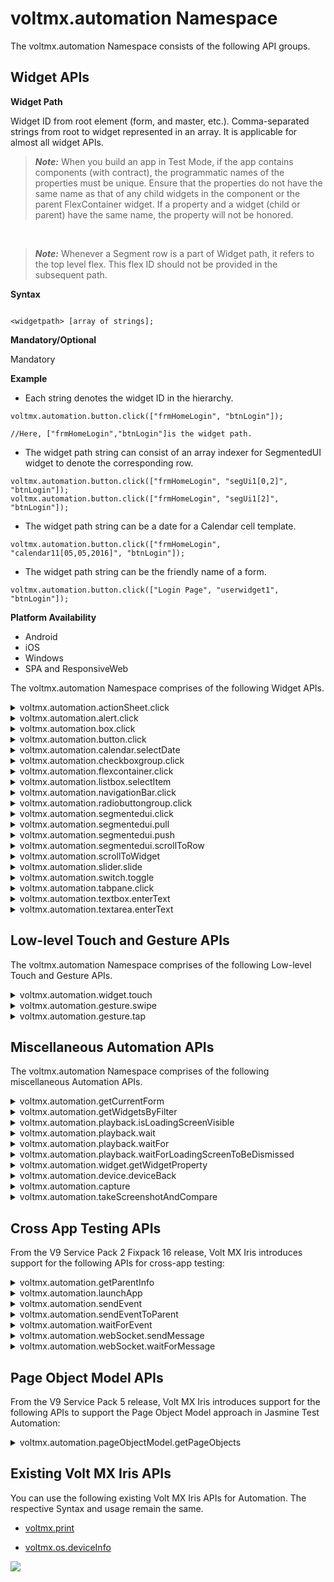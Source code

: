                              


voltmx.automation Namespace
=========================

The voltmx.automation Namespace consists of the following API groups.

Widget APIs
-----------

**Widget Path**

Widget ID from root element (form, and master, etc.). Comma-separated strings from root to widget represented in an array. It is applicable for almost all widget APIs.

> **_Note:_** When you build an app in Test Mode, if the app contains components (with contract), the programmatic names of the properties must be unique. Ensure that the properties do not have the same name as that of any child widgets in the component or the parent FlexContainer widget. If a property and a widget (child or parent) have the same name, the property will not be honored. 

<br>

> **_Note:_** Whenever a Segment row is a part of Widget path, it refers to the top level flex. This flex ID should not be provided in the subsequent path.

<b>Syntax</b>

```

<widgetpath> [array of strings];
```

<b>Mandatory/Optional</b>

Mandatory

<b>Example</b>

*   Each string denotes the widget ID in the hierarchy.
    

```
voltmx.automation.button.click(["frmHomeLogin", "btnLogin"]);

//Here, ["frmHomeLogin","btnLogin"]is the widget path.

```

*   The widget path string can consist of an array indexer for SegmentedUI widget to denote the corresponding row.
    

```
voltmx.automation.button.click(["frmHomeLogin", "segUi1[0,2]", "btnLogin"]);
voltmx.automation.button.click(["frmHomeLogin", "segUi1[2]", "btnLogin"]);
```

*   The widget path string can be a date for a Calendar cell template.

```
voltmx.automation.button.click(["frmHomeLogin", "calendar11[05,05,2016]", "btnLogin"]);
```

*   The widget path string can be the friendly name of a form.

```
voltmx.automation.button.click(["Login Page", "userwidget1", "btnLogin"]);
```

<b>Platform Availability</b>

*   Android
*   iOS
*   Windows
*   SPA and ResponsiveWeb

The voltmx.automation Namespace comprises of the following Widget APIs.

<details close markdown="block"><summary>voltmx.automation.actionSheet.click</summary> 

* * *

Triggers the click event on the provided action item, if it is visible. If the action item is not available, this API returns the No matching actionItem found message.

<b>Syntax</b>

```

voltmx.automation.actionSheet.click("actionItemTitle");
```

<b>Input Parameters</b>

  
| Parameters | Description |
| --- | --- |
| actionItemTitle [string] [Mandatory] | The name of the actionSheet item.|

 

<b>Example</b>

```
voltmx.automation.actionSheet.click("actionItemTitle");
```

<b>Return Values</b>

None

<b>Remarks</b>

Support for the record and playback features for this API is available from the V9 Service Pack 2 Fixpack 16 version of Volt MX Iris.

<b>Platform Availability</b>

*   iOS


* * *
</details>
<details close markdown="block"><summary>voltmx.automation.alert.click</summary> 

* * *

Clicks the provided button, if visible, for the Alert. If multiple alerts are simultaneously shown, this API clicks the most recent alert displayed on the screen.

<b>Syntax</b>

```

voltmx.automation.alert.click(<buttonIndex>);
```

<b>Input Parameters</b>

  
| Parameters | Description |
| --- | --- |
| buttonIndex \[0 or 1\] \[Optional\] | Alert widget supports two buttons. This APIs triggers the click on the YES label if the index is 0, and it triggers the click on the NO label if the index is 1. If the [alert type](voltmx.ui_functions_alert.md#alertType) is **information**, this API triggers the click on the OK label if the index is 0. If you do not pass any buttonIndex, the API triggers the click on the NO label for confirmation alerts and the OK label for information alerts. |

 

<b>Example</b>

```
voltmx.automation.alert.click(0);
```

<b>Return Values</b>

None

<b>Platform Availability</b>

*   Android
*   iOS
*   Windows

<b>Remarks</b>

While using Jasmine Test Automation on the Adaptive Web or Responsive Web platforms, you can use the [spyon](https://jasmine.github.io/api/3.1/global.md#spyOn) API that is provided by Jasmine to gain more control over the alerts.

For Example, you can use the `var spy = spyOn(window, '<method>').and.returnValue(<value>);` code snippet to always return the value that you specify.

The value of <method> and <value >depend on the [type of alert](voltmx.ui_functions_alert.md#alertType).  

*   For **information** and **error** alerts, replace `<method>` with `alert`, and replace the `<value>` parameter with `true`.  
    
*   For **confirmation** alerts, replace `<method>` with `confirm`, and replace the `<value>` parameter with either `true` or `false`.

<b>Example</b>

> ```
if("testcase", async
>     function() {
>         var spy = spyOn(window, 'confirm').and.returnValue(true);
>         voltmx.automation.button.click(["Form", "btn"]);
>         expect(spy).toBe(true);
>     });
> ```

* * *

</details>
<details close markdown="block"><summary>voltmx.automation.box.click</summary>

* * *

Triggers the Box click event on the specified widget, if it is visible and enabled.

<b>Syntax</b>

```

voltmx.automation.box.click (<widgetpath>);
```

<b>Input Parameters</b>

  
| Parameters | Description |
| --- | --- |
| widgetpath \[array of strings\] \[Mandatory\] | Widget ID from root element (form, and master, etc.). Comma-separated strings from root to widget represented in an array. |

 

<b>Example</b>

```
voltmx.automation.box.click(["frmHomeLogin","boxId"]);
```

<b>Return Values</b>

None

<b>Platform Availability</b>

*   Android
*   iOS
*   Windows
*   SPA and Responsive Web

* * *

</details>
<details close markdown="block"><summary>voltmx.automation.button.click</summary>

* * *

Triggers the Button click event on the specified widget, if it is visible and enabled.

<b>Syntax</b>

```

voltmx.automation.button.click (<widgetpath>);
```

<b>Input Parameters</b>

  
| Parameters | Description |
| --- | --- |
| widgetpath \[array of strings\] \[Mandatory\] | Widget ID from root element (form, and master, etc.). Comma-separated strings from root to widget represented in an array. |

 

<b>Example</b>

```

voltmx.automation.button.click(["frmHomeLogin","btnLogin"]);
voltmx.automation.button.click(["frmHomeLogin","segUi1[0,2]", "btnLogin"]);
voltmx.automation.button.click(["frmHomeLogin","segUi1[2]", "btnLogin"]);
```

<b>Return Values</b>

None

<b>Platform Availability</b>

*   Android
*   iOS
*   Windows
*   SPA and ResponsiveWeb

* * *

</details>
<details close markdown="block"><summary>voltmx.automation.calendar.selectDate</summary>

* * *

Triggers the Calendar click event on the specified widget, if it is visible and enabled.

> **_Note:_** Supported view type is pop-up grid

<b>Syntax</b>

```

voltmx.automation.calendar.selectDate (<widgetpath>, <newDate>);
```

<b>Input Parameters</b>

  
| Parameters | Description |
| --- | --- |
| widgetpath \[array of strings\] \[Mandatory\] | Widget ID from root element (form, and master, etc.). Comma-separated strings from root to widget represented in an array. |
| newDate \[array\] \[Mandatory\] | Array representation of a date in mm/dd/yyyy format as \[mm, dd, yyyy\] co-ordinate. This format is irrespective of the calendar format. |

 

<b>Example</b>

```

voltmx.automation.calendar.selectDate(["frmHomeLogin","calenderId"], [12,15,2017]);
```

<b>Return Values</b>

None

> **_Note:_** Automation is supported only for the Calendar default view.

<b>Platform Availability</b>

*   Android
*   iOS
*   Windows
*   SPA and ResponsiveWeb

* * *

</details>
<details close markdown="block"><summary>voltmx.automation.checkboxgroup.click</summary>

* * *

Triggers the CheckBoxGroup click event on the specified widget, if it is visible and enabled.

<b>Syntax</b>

```

voltmx.automation.checkboxgroup.click (<widgetpath>, <chkBoxKey>);
```

<b>Input Parameters</b>

  
| Parameters | Description |
| --- | --- |
| widgetpath \[array of strings\] \[Mandatory\] | Widget ID from root element (form, and master, etc.). Comma-separated strings from root to widget represented in an array. |
| chkBoxKey \[array/integer\] \[Mandatory\] | CheckBoxGroup item that is to be clicked. > **_Note:_** The value of the chkBoxKey must be an Integer for the Table viewType. For all other viewTypes, the value of the chkBoxKey must be an array. |

 

<b>Example</b>

```

voltmx.automation.checkboxgroup.click(["frmHomeLogin","checkboxgroupId"], "checkBoxKey");
```

<b>Return Values</b>

None

<b>Platform Availability</b>

*   Android
*   iOS
*   Windows
*   SPA and ResponsiveWeb

* * *

</details>
<details close markdown="block"><summary>voltmx.automation.flexcontainer.click</summary>

* * *

Triggers the FlexContainer click event on the specified widget, if it is visible and enabled.

<b>Syntax</b>

```

voltmx.automation.flexcontainer.click (<widgetpath>);
```


<b>Input Parameters</b>

  
| Parameters | Description |
| --- | --- |
| widgetpath \[array of strings\] \[Mandatory\] | Widget ID from root element (form, and master, etc.). Comma-separated strings from root to widget represented in an array. |

 

<b>Example</b>

```
voltmx.automation.flexcontainer.click(["frmHomeLogin","flexContainerId"]);
```

<b>Return Values</b>

None

<b>Platform Availability</b>

*   Android
*   iOS
*   Windows
*   SPA and ResponsiveWeb

* * *

</details>
<details close markdown="block"><summary>voltmx.automation.listbox.selectItem</summary>

* * *

Triggers the ListBox click event on the specified widget, if it is visible and enabled.

<b>Syntax</b>

```

voltmx.automation.listbox.selectItem(<widgetpath>, <key>);
```

<b>Input Parameters</b>

  
| Parameters | Description |
| --- | --- |
| widgetpath \[array of strings\] \[Mandatory\] | Widget ID from root element (form, and master, etc.). Comma-separated strings from root to widget represented in an array. |
| key \[string/integer\] \[Mandatory\] | Indicates the key in the ListBox for which item is to be clicked. > **_Note:_** The value of the key must be an Integer for the Table viewType. For all other viewTypes, the value of the key must be a string. |

 

<b>Return Values</b>

None

<b>Example</b>

```

voltmx.automation.listbox.selectItem(["frmHomeLogin","listbox"], "key1");

```

<b>Platform Availability</b>

*   Android
*   iOS
*   Windows
*   SPA and ResponsiveWeb

* * *

</details>
<details close markdown="block"><summary>voltmx.automation.navigationBar.click</summary>

* * *

Triggers the click event on the barButton item of the navigation bar, if it is visible and enabled.

<b>Syntax</b>

```

voltmx.automation.navigationBar.click("barButtonId");
```

<b>Input Parameters</b>

  
| Parameters | Description |
| --- | --- |
| barButtonId [string] [Mandatory] | The ID of the BarButtonItem.|


<b>Return Values</b>

None

<b>Example</b>

```

voltmx.automation.navigationBar.click("barButtonId");

```

<b>Remarks</b>

Support for the record and playback features for this API is available from the V9 Service Pack 2 Fixpack 16 version of Volt MX Iris.

<b>Platform Availability</b>

*   iOS

* * *

</details>
<details close markdown="block"><summary>voltmx.automation.radiobuttongroup.click</summary>

* * *

Triggers the RadioButtonGroup click event on the specified widget, if it is visible and enabled.

<b>Syntax</b>

```

voltmx.automation.radiobuttongroup.click(<widgetpath>, <key>);
```

<b>Input Parameters</b>

  
| Parameters | Description |
| --- | --- |
| widgetpath \[array of strings\] \[Mandatory\] | Widget ID from root element (form, and master, etc.). Comma-separated strings from root to widget represented in an array. |
| key \[string/integer\] \[Mandatory\] | Radiobutton key that needs to be clicked. > **_Note:_** The value of the key must be an Integer for the Table viewType. For all other viewTypes, the value of the key must be a string. |

 

<b>Example</b>

```
voltmx.automation.radiobuttongroup.click(["frmHomeLogin","rdBtnId"], "rdBtnkey");
```

<b>Return Values</b>

None

<b>Platform Availability</b>

*   Android
*   iOS
*   Windows
*   SPA and ResponsiveWeb

* * *

</details>
<details close markdown="block"><summary>voltmx.automation.segmentedui.click</summary>

* * *

Triggers the SegmentedUI click event on the specified widget, if it is visible and enabled.

<b>Syntax</b>

```

voltmx.automation.segmentedui.click(<widgetpath>);
```

<b>Input Parameters</b>

  
| Parameters | Description |
| --- | --- |
| widgetpath \[array of strings\] \[Mandatory\] | Widget ID from root element (form, and master, etc.). Comma-separated strings from root to widget represented in an array. |

 

<b>Example</b>

```
voltmx.automation.segmentedui.click(["frmHomeLogin","segmentedUIId[0,2]"]);
```

<b>Return Values</b>

None

> **_Note:_** Automation is supported only for the Segment table view.

<b>Platform Availability</b>

*   Android
*   iOS
*   Windows
*   SPA and ResponsiveWeb

* * *

</details>
<details close markdown="block"><summary>voltmx.automation.segmentedui.pull</summary>

* * *

Triggers the onPull event on the SegmentedUI, if it is set.

<b>Syntax</b>

```

voltmx.automation.segmentedui.pull(<widgetpath>);
```

<b>Input Parameters</b>

  
| Parameters | Description |
| --- | --- |
| widgetpath \[array of strings\] \[Mandatory\] | Widget ID from root element (form, and master, etc.). Comma-separated strings from root to widget represented in an array. |

<b>Example</b>

```
voltmx.automation.segmentedui.pull(["frmHomeLogin","segmentedUIId"]);

```

<b>Return Values</b>

None

> **_Note:_** Automation is supported only for the Segment table view.

<b>Platform Availability</b>

*   Android
*   iOS
*   ResponsiveWeb

* * *

</details>
<details close markdown="block"><summary>voltmx.automation.segmentedui.push</summary>

* * *

Triggers the onPush event on the SegmentedUI, if it is set.

<b>Syntax</b>

```

voltmx.automation.segmentedui.push(<widgetpath>);
```

<b>Input Parameters</b>

  
| Parameters | Description |
| --- | --- |
| widgetpath \[array of strings\] \[Mandatory\] | Widget ID from root element (form, and master, etc.). Comma-separated strings from root to widget represented in an array. |

<b>Example</b>

```
voltmx.automation.segmentedui.push(["frmHomeLogin"," segmentedUIId "]);
```

<b>Return Values</b>

None

> **_Note:_** Automation is supported only for the Segment table view.

<b>Platform Availability</b>

*   Android
*   iOS
*   ResponsiveWeb

* * *

</details>
<details close markdown="block"><summary>voltmx.automation.segmentedui.scrollToRow</summary>

* * *

Triggers the segment to scroll to the row specified by the index of the specified widget, if it is visible and enabled.

<b>Syntax</b>

```

voltmx.automation.segmentedui.scrollToRow(<widgetpath>);
```

<b>Input Parameters</b>

  
| Parameters | Description |
| --- | --- |
| widgetpath \[array of strings\] \[Mandatory\] | Widget ID from root element (form, and master, etc.). Comma-separated strings from root to widget represented in an array. |

 

<b>Example</b>

```
voltmx.automation.segmentedui.scrollToRow(["frmHomeLogin"," segmentedUIId[12]"]);
voltmx.automation.segmentedui.scrollToRow(["frmHomeLogin"," segmentedUIId[1,3]"]);

```

<b>Return Values</b>

None

> **_Note:_** Automation is supported only for the Segment table view.

Remarks

The voltmx.automation.segmentedui.scrollToRow API does not work on the section header of the Segment.

<b>Platform Availability</b>

*   Android
*   iOS
*   Windows
*   SPA and ResponsiveWeb

* * *

</details>
<details close markdown="block"><summary>voltmx.automation.scrollToWidget</summary>

* * *

Scrolls to ensure that the widget appears in view. It is an awaitable API.

<b>Syntax</b>

```

voltmx.automation.scrollToWidget(<widgetpath>);
```

<b>Input Parameters</b>

  
| Parameter | Description |
| --- | --- |
| widgetpath \[array of strings\] \[Mandatory\] | Widget ID from root element (form, and master, etc.). Comma-separated strings from root to widget represented in an array. |

 

<b>Example</b>

```
await voltmx.automation.scrollToWidget(["frmHomeLogin","btnLogin"]);

```

<b>Return Values</b>

None

> **_Note:_** If segment is a part of widgetpath, then it scrolls only to the segment.

<b>Platform Availability</b>

*   Android
*   iOS
*   Windows
*   SPA and ResponsiveWeb

* * *

</details>
<details close markdown="block"><summary>voltmx.automation.slider.slide</summary>

* * *

Triggers the Slider slide event on the specified widget, if it is visible and enabled.

<b>Syntax</b>

```

voltmx.automation.slider.slide(<widgetpath>, <newValue>);
```

<b>Input Parameters</b>

  
| Parameters | Description |
| --- | --- |
| widgetpath \[array of strings\] \[Mandatory\] | Widget ID from root element (form, and master, etc.). Comma-separated strings from root to widget represented in an array. |
| newValue \[number\] \[Mandatory\] | New slider value within a minimum and maximum range. |

 

<b>Example</b>

```
voltmx.automation.slider.slide(["frmHomeLogin","sliderId"], 25);
```

<b>Return Values</b>

None

<b>Platform Availability</b>

*   Android
*   iOS
*   Windows
*   SPA and ResponsiveWeb

* * *

</details>
<details close markdown="block"><summary>voltmx.automation.switch.toggle</summary>

* * *

Toggles the Switch between ON/OFF on the specified widget, if it is visible and enabled.

<b>Syntax</b>

```

voltmx.automation.switch.toggle(<widgetpath>);
```

<b>Input Parameters</b>

  
| Parameter | Description |
| --- | --- |
| widgetpath \[array of strings\] \[Mandatory\] | Widget ID from root element (form, and master, etc.). Comma-separated strings from root to widget represented in an array. |

<b>Example</b>

```
voltmx.automation.switch.toggle(["frmHomeLogin","switchId"]);
```

<b>Return Values</b>

None

<b>Platform Availability</b>

*   Android
*   iOS
*   Windows
*   SPA and ResponsiveWeb

* * *

</details>
<details close markdown="block"><summary>voltmx.automation.tabpane.click</summary>

* * *

Clicks the tab with the specified tabID on the TabPane widget, if it is visible and enabled.

<b>Syntax</b>

```

voltmx.automation.tabpane.click(<widgetpath>, <tabID>);
```

<b>Input Parameter</b>

  
| Parameter | Description |
| --- | --- |
| widgetpath \[array of strings\] \[Mandatory\] | Widget ID from root element (form, and master, etc.). Comma-separated strings from root to widget represented in an array. |
| tabID \[string\] \[Mandatory\] | The tabID name. |

 

<b>Example</b>

```
voltmx.automation.tabpane.click(["frmHomeLogin","tabpaneId"], ”tabId”);
```

> **_Note:_** Automation is supported only for the TabPane default view.

<b>Return Values</b>

None

<b>Platform Availability</b>

*   Android
*   iOS
*   Windows
*   SPA and ResponsiveWeb

* * *

</details>
<details close markdown="block"><summary>voltmx.automation.textbox.enterText</summary>

* * *

Enters the specified text into the TextBox, if it is visible and enabled.

<b>Syntax</b>

```

voltmx.automation.textbox.enterText(<widgetpath>, <newText>, <Array of objects with options to raise an event>);
```

<b>Input Parameters</b>

  
| Parameter | Description |
| --- | --- |
| widgetpath \[array of strings\] \[Mandatory\] | Widget ID from root element (form, and master, etc.). Comma-separated strings from root to widget represented in an array. |
| newText \[string\] \[Mandatory\] | New text to be set to the TextBox. Specify null to clear the text. |
| Array of Objects \[array of objects\] \[Optional\] | An array of JSON Objects where each object contains options that can be specified as part of the KeyboardEvent Object, such as key, keyCode, [Event Modifier Initializers](https://www.w3.org/TR/uievents#event-modifier-initializers). > **_Note:_** This parameter is only available on the Responsive Web platform. |

 

<b>Example</b>

```
voltmx.automation.textbox.enterText(["frmHomeLogin","textbox"], “sampleText”, [{ modifierCapsLock: true,
        key: 'A'
    }, {
        modifierCapsLock: true,
        key: 'B'
    }, {
        modifierCapsLock: false,
        key: 'c'
    }, {
        modifierCapsLock: false,
        key: 'f'
    }, {
        modifierCapsLock: false,
        key: 'd'
    }, {
        modifierCapsLock: true,
        key: 'E'
    }, {
        modifierCapsLock: false,
        keyCode: 13
    } // For enter key
]);
```

<b>Return Values</b>

None

<b>Platform Availability</b>

*   Android
*   iOS
*   Windows
*   SPA
*   Responsive Web

* * *

</details>
<details close markdown="block"><summary>voltmx.automation.textarea.enterText</summary>

* * *

Enters the specified text into the TextArea, if it is visible and enabled.

<b>Syntax</b>

```

voltmx.automation.textarea.enterText(<widgetpath>, <newText>, <Array of objects with options to raise an event>);
```

<b>Input Parameters</b>

  
| Parameter | Description |
| --- | --- |
| widgetpath \[array of strings\] \[Mandatory\] | Widget ID from root element (form, and master, etc.). Comma-separated strings from root to widget represented in an array. |
| newText \[string\] \[Mandatory\] | New text to be set to the TextArea. Specify null to clear the text. |
| Array of Objects \[array of objects\] \[Optional\] | An array of JSON Objects where each object contains options that can be specified as part of the KeyboardEvent Object, such as key, keyCode, [Event Modifier Initializers](https://www.w3.org/TR/uievents#event-modifier-initializers). > **_Note:_** This parameter is only available on the Responsive Web platform. |

 

<b>Example</b>

```
voltmx.automation.textarea.enterText(["frmHomeLogin","textAreaId"], "sample", [{
        modifierCapsLock: true,
        key: 'A'
    }, {
        modifierCapsLock: true,
        key: 'B'
    }, {
        modifierCapsLock: false,
        key: 'c'
    }, {
        modifierCapsLock: false,
        key: 'f'
    }, {
        modifierCapsLock: false,
        key: 'd'
    }, {
        modifierCapsLock: true,
        key: 'E'
    }, {
        modifierCapsLock: false,
        keyCode: 13
 } // For enter key
]);
```

<b>Return Values</b>

None

<b>Platform Availability</b>

*   Android
*   iOS
*   Windows
*   SPA
*   Responsive Web

* * *
</details>

Low-level Touch and Gesture APIs
--------------------------------

The voltmx.automation Namespace comprises of the following Low-level Touch and Gesture APIs.

<details close markdown="block"><summary>voltmx.automation.widget.touch</summary>

* * *

Triggers the touch event on the specified widget, if it is visible and enabled.

<b>Syntax</b>

```

voltmx.automation.widget.touch(<widgetpath>, <startPoint>, <movePoints>, <endpoint>, <Object with options for raising an event>);
```

<b>Input Parameters</b>

  
| Parameter | Description |
| --- | --- |
| widgetpath \[array of strings\] \[Mandatory\] | Widget ID from root element (form, and master, etc.). Comma-separated strings from root to widget represented in an array. |
| startPoint \[array\] \[Mandatory\] | Represents the start point as \[x, y\] co-ordinates. Alternatively, this can be assigned a null value. |
| movePoints \[array\] \[Mandatory\] | Represents an array of interim points such as \[\[x1, y1\], \[x2, y2\]…\[xn, yn\]\]. Alternatively, this can be assigned a null value. |
| endpoint \[array\] \[Mandatory\] | Represents the end point as \[x, y\] co-ordinates. Alternatively, this can be assigned a null value. |
| Array of Objects \[array of objects\] \[Optional\] | An array of JSON Objects where each object contains options that can be specified as part of the KeyboardEvent Object, such as [Event Modifier Initializers](https://www.w3.org/TR/uievents#event-modifier-initializers). > **_Note:_** This parameter is only available on the Responsive Web platform. |

 

<b>Example</b>

```
voltmx.automation.widget.touch(["Home Page", "appMenuOption2"], [1, 1], [
    [30, 1],
    [50, 1],
    [60, 1],
] 
  [100,1]
  {modifierCapsLock: true}
  );
```

<b>Return Values</b>

None

<b>Platform Availability</b>

*   Android
*   iOS
*   Windows
*   SPA
*   Responsive Web

* * *
</details>

<details close markdown="block"><summary>voltmx.automation.gesture.swipe</summary>

* * *

Use this API to automate the Swipe gesture on the specified widget, if it is visible and enabled.

<b>Syntax</b>

```

voltmx.automation.gesture.swipe([<widgetpath>], <gestureInfo>);
```

<b>Parameters</b>

<table>
<tr>
<th>Parameters</th>
<th>Description</th>
</tr>
<tr>
<td>widgetpath [array of strings] [Mandatory]</td>
<td>Widget ID from root element (such as form, master, etc.). It is an array of comma-separated strings from root to widget.</td>
</tr>
<tr>
<td>gestureInfo [object] [Mandatory]</td>
<td>
<p>A JSON object that contains the following key-value pairs:</p>
<ul>
<li><b>point</b> [X co-ordinate, Y co-ordinate]: The coordinates at which the gesture must be applied.</li>
<li>
<b>swipeDirection</b> [Integer]: The direction in which the swipe gesture must be applied. You can provide the following values for the swipeDirection key:
<ul>
<li>1 → Right to left</li>
<li>2 → Left to right</li>
<li>3 → Bottom to top</li>
<li>4 → Top to bottom</li>
</ul>
</li>
<li><b>fingers</b> [Number]: The number of fingers to be used for the gesture.</li>
</ul>
</td>
</tr>
</table>


<b>Return Values</b>

None
 

<b>Example</b>

```
voltmx.automation.gesture.swipe(["Home Page", "appMenuOption2"], {
   “point”:[30,1],
  “swipeDirection”: 2, 
  “fingers”:1
});
```



<b>Platform Availability</b>

*   Android
*   iOS


* * *
</details>

<details close markdown="block"><summary>voltmx.automation.gesture.tap</summary>

* * *

Use this API to automate the Tap gesture on the specified widget, if it is visible and enabled.

<b>Syntax</b>

```

voltmx.automation.gesture.tap([<widgetpath>], <gestureInfo>);
```

<b>Parameters</b>

<table>
<tr>
<th>Parameters</th>
<th>Description</th>
</tr>
<tr>
<td>widgetpath [array of strings] [Mandatory]</td>
<td>Widget ID from root element (such as form, master, etc.). It is an array of comma-separated strings from root to widget.</td>
</tr>
<tr>
<td>gestureInfo [object] [Mandatory]</td>
<td>
<p>A JSON object that contains the following key-value pairs:</p>
<ul>
<li><b>point</b> [X co-ordinate, Y co-ordinate]: The coordinates at which the gesture must be applied.</li>
<li><b>taps</b> [Number]: The number of taps for the gesture to be applied.</li>
<li><b>fingers</b> [Number]: The number of fingers to be used for the gesture.</li>
</ul>
</td>
</tr>
</table>


<b>Return Values</b>

None
 

<b>Example</b>

```
voltmx.automation.gesture.tap(["Home Page", "appMenuOption2"], {
“point”:[30,1],
“taps”: 2,
“fingers”:1
});
```



<b>Platform Availability</b>

*   Android
*   iOS


* * *
</details>



Miscellaneous Automation APIs
-----------------------------

The voltmx.automation Namespace comprises of the following miscellaneous Automation APIs.

<details close markdown="block"><summary>voltmx.automation.getCurrentForm</summary>

* * *

Returns the name of the current Form.

<b>Syntax</b>

```

voltmx.automation.getCurrentForm();
```

<b>Input Parameters</b>

None

 

<b>Example</b>

```
voltmx.automation.getCurrentForm();
```

<b>Return Values</b>

String - Returns the Form ID of the current Form.

<b>Platform Availability</b>

*   Android
*   iOS
*   SPA
*   Responsive Web

* * *

</details>
<details close markdown="block"><summary>voltmx.automation.getWidgetsByFilter</summary>

* * *

Retrieves the paths of the child widgets of the container widget, based on the filters applied.

<b>Syntax</b>

```

voltmx.automation.getWidgetsByFilter(ContainerWidgetPath, Filters, SearchableWidgets);
```

<b>Input Parameters</b>

  
| Parameters | Description |
| --- | --- |
| containerWidgetPath\[Array\] | This is a mandatory parameter. This parameter specifies the path of the container widget for which the search and filter criteria must be applied. The ContainerWidgetPath parameter only accepts the paths of container widgets such as Form and FlexContainer and FlexScrollContainer widgets. > **_Note:_** Volt MX Iris does not provide support to apply search filters for the child widgets of group widgets (such as Segment, ListBox, TabPane, and Components). However, you can search for the properties of the group widgets. |
| filters \[Array\] | This is a mandatory parameter. This parameter contains an array of search conditions. If you provide multiple filters, only the widget paths that satisfy all the filters are returned. The array for the Filters parameter must contain the following information: **property** \[String\]: Specifies the widget property for which the search criteria applies. **value** \[Object\]: Specifies the value of the widget property for which the search criteria applies. The JSON Object can have a String, Number, or Boolean value. **caseSensitive** \[Boolean\]: Specifies if the search criteria for the property parameter must consider the case of the string. The default value for this key is **true**. This is an optional parameter and is only applicable if the type of the value parameter is String. **searchCriteria** \[Constant\]: Specifies the criteria for searching the value of a property. This is an optional parameter and can have the following constant values for supported criteria:voltmx.automation.SEARCH\_CRITERIA\_EQUALvoltmx.automation.SEARCH\_CRITERIA\_CONTAINSvoltmx.automation.SEARCH\_CRITERIA\_STARTSWITHvoltmx.automation.SEARCH\_CRITERIA\_ENDSWITHvoltmx.automation.SEARCH\_CRITERIA\_GREATERvoltmx.automation.SEARCH\_CRITERIA\_GREATER\_EQUALvoltmx.automation.SEARCH\_CRITERIA\_LESSERvoltmx.automation.SEARCH\_CRITERIA\_LESSER\_EQUAL> **_Note:_** The default value for this parameter is voltmx.automation.SEARCH\_CRITERIA\_EQUAL. |
| searchableWidgets \[Array of Constants\] | This is an optional parameter. This parameter contains an array of constants that specify the widgets to be searched. The array for the searchableWidgets parameter can contain the following widget constants: voltmx.automation.widget.BUTTON voltmx.automation.widget.CALENDAR voltmx.automation.widget.CHECKBOXGROUP voltmx.automation.widget.FLEXCONTAINER voltmx.automation.widget.FLEXSCROLLCONTAINER voltmx.automation.widget.LABEL voltmx.automation.widget.LISTBOX voltmx.automation.widget.RADIOBUTTONGROUP voltmx.automation.widget.SEGMENTEDUI voltmx.automation.widget.SLIDER voltmx.automation.widget.SWITCH voltmx.automation.widget.TABPANE voltmx.automation.widget.TEXTAREA voltmx.automation.widget.TEXTBOX |

 

<b>Example</b> 1

```
widgetList= voltmx.automation.getWidgetsByFilter(
  [“form1”],
  [
    {
      property: “text”,
      value: “Buttontext”,
      caseSensitive: false,
      searchCriteria: voltmx.automation.SEARCH_CRITERIA_CONTAINS
    }
  ],
  [voltmx.automation.widget.BUTTON]
  );

voltmx.automation.button.click(widgetList[0]);
```

<b>Example</b> 2

```
widgetList= voltmx.automation.getWidgetsByFilter(
  [“form1”, “flex1”],
  [
    {
      property: “text”,
      value: “Buttontext”, 
      caseSensitive: false, 
      searchCriteria: voltmx.automation.SEARCH_CRITERIA_STARTSWITH
    },
    {
      property: “isVisible”, 
      value: true, 
      searchCriteria: voltmx.automation.SEARCH_CRITERIA_EQUAL
    },
    {
      property : "zIndex",
      value : 2, 
      searchCriteria :voltmx.automation.SEARCH_CRITERIA_GREATER_EQUAL
    }
  ],
  [
    voltmx.automation.widget.BUTTON,
    voltmx.automation.widget.LABEL,
    voltmx.automation.widget.TEXTBOX
  ]
);

voltmx.automation.waitFor(widgetList[0]);
```

<b>Return Values</b>

Array of widget paths (in an array format) that satisfy the search criteria.

For Example, `[ [“Form1”, “bnt1”], [“Form2”, “btn2”] ]`

<b>Platform Availability</b>

*   Android
*   iOS
*   SPA
*   Responsive Web

* * *

</details>
<details close markdown="block"><summary>voltmx.automation.playback.isLoadingScreenVisible</summary>

* * *

Returns the status of visibility of the loading screen.

<b>Syntax</b>

```

voltmx.automation.playback.isLoadingScreenVisible();
```

<b>Input Parameters</b>

None

 

<b>Example</b>

```
await voltmx.automation.playback.isLoadingScreenVisible();
```

<b>Return Values</b>

Boolean

Returns true if the loading screen is visible on the screen.

Returns false if the loading screen is not visible on the screen.

<b>Platform Availability</b>

*   Android
*   iOS
*   SPA and ResponsiveWeb

* * *

</details>
<details close markdown="block"><summary>voltmx.automation.playback.wait</summary>

* * *

Introduces a delay time in the playback as specified. It is an awaitable API.

<b>Syntax</b>

```

voltmx.automation.playback.wait(<delayTime>);
```

<b>Input Parameters</b>

  
| Parameter | Description |
| --- | --- |
| delayTime \[number\] \[Mandatory\] | Time delay in millisecond. |

 

<b>Example</b>

```
await voltmx.automation.playback.wait(2000);
```

<b>Return Values</b>

None

<b>Platform Availability</b>

*   Android
*   iOS
*   Windows
*   SPA and ResponsiveWeb

* * *

</details>
<details close markdown="block"><summary>voltmx.automation.playback.waitFor</summary>

* * *

Waits for the widget to load completely. It is an awaitable API.

<b>Syntax</b>

```

voltmx.automation.playback.waitFor(<widgetpath> , <timeout in ms>);
```

<b>Input Parameters</b>

  
| Parameters | Description |
| --- | --- |
| widgetpath \[array of strings\] \[Mandatory\] | Widget ID from root element (form, and master, etc.). Comma-separated strings from root to widget represented in an array. |
| timeout \[number\] | It is an optional parameter. The timeout parameter must be specified in milliseconds. If the timeout is not specified, the API waits until the widget appears. |

 

<b>Example</b>

```
await voltmx.automation.playback.waitFor(["Home Page", "amountSpentLabel"]);
```

<b>Return Values</b>

Boolean

Returns true if the widget is found within the timeout period.

Returns false if the wdget is not found within the timeout period.

<b>Platform Availability</b>

*   Android
*   iOS
*   Windows
*   SPA and ResponsiveWeb

* * *

</details>
<details close markdown="block"><summary>voltmx.automation.playback.waitForLoadingScreenToBeDismissed</summary>

* * *

Waits for the loading screen to be dismissed or disappear. It is an awaitable API.

<b>Syntax</b>

```

voltmx.automation.playback.waitForLoadingScreenToBeDismissed(<timeout in ms>);
```

<b>Input Parameters</b>

  
| Parameters | Description |
| --- | --- |
| timeout \[number\] | It is an optional parameter. The timeout parameter must be specified in milliseconds. If the timeout is not specified, the API waits until the widget appears. |

 

<b>Example</b>

```
await voltmx.automation.playback.waitForLoadingScreenToBeDismissed("amountSpentLabel");
```

<b>Return Values</b>

Boolean

Returns true if there is no loading screen or the loading screen has disappeared.

Returns false if the loading screen is visible on the screen.

<b>Platform Availability</b>

*   Android
*   iOS
*   SPA and ResponsiveWeb

* * *

</details>
<details close markdown="block"><summary>voltmx.automation.widget.getWidgetProperty</summary>

* * *

Returns the particular Volt MX-defined property on the specified widget.

<b>Syntax</b>

```

voltmx.automation.widget.getWidgetProperty(<widgetpath>, <propertyName>);
```

<b>Input Parameters</b>

  
| Parameter | Description |
| --- | --- |
| widgetpath \[array of strings\] \[Mandatory\] | Widget ID from root element (form, and master, etc.). Comma-separated strings from root to widget represented in an array. |
| propertyName \[string\] \[Mandatory\] | Widget property name. |

 

<b>Example</b>

```
var labelText = voltmx.automation.widget.getWidgetProperty (["Home Page", "amountSpentLabel"], "text");
```

<b>Return Values</b>

The value of the property specified for the widget

<b>Platform Availability</b>

*   Android
*   iOS
*   Windows
*   SPA and ResponsiveWeb

* * *

</details>
<details close markdown="block"><summary>voltmx.automation.device.deviceBack</summary>

* * *

Invokes the back action of the device. It is an awaitable API.

<b>Syntax</b>

```

voltmx.automation.device.deviceBack();
```

<b>Input Parameters</b>

None

<b>Example</b>

```
await voltmx.automation.device.deviceBack();
```

<b>Return Values</b>

None

<b>Platform Availability</b>

*   Android
*   iOS
*   Windows
*   SPA and ResponsiveWeb

* * *

</details>
<details close markdown="block"><summary>voltmx.automation.capture</summary>

* * *

The api takes a screenshot of the widget passed. If the widget does not pass, the screenshot captures the entire screen.

<b>Syntax</b>

```

voltmx.automation.capture(<widgetpath>);
```

<b>Input Parameters</b>

  
| Parameter | Description |
| --- | --- |
| widgetpath \[array of strings\] \[Mandatory\] | Widget ID from root element (form, and master, etc.). Comma-separated strings from root to widget represented in an array. If you do not specify this parameter, the screenshot of the entire current screen is taken. |

 

<b>Example</b>

```
voltmx.automation.capture(["frmHomeLogin","btnLogin"]);
voltmx.automation.capture();

```

<b>Return Values</b>

None

<b>Platform Availability</b>

*   Android
*   iOS
*   Windows

* * *
</details>

<details close markdown="block"><summary>voltmx.automation.takeScreenshotAndCompare</summary>

* * *

This API allows the framework to capture a screenshot and send it to the Quantum Automator tool along with a filename for the screenshot. The API then waits for the Automator tool to compare the screenshot with the baseline image and returns the result. This is an awaitable API.

<b>Syntax</b>

```

voltmx.automation.takeScreenshotAndCompare(screenshotFilename, options);
```

<b>Input Parameters</b>

  
<table>
<tr>
<th>Parameter</th>
<th>Description</th>
</tr>
<tr>
<td>screenshotFilename [String] [Mandatory]</td>
<td>The file name for the screenshot. Volt MX Iris saves the screenshot for a particular platform (and channel) in the respective folder with this file name.</td>
</tr>
<tr>
<td>options [JSON Object] [Mandatory]</td>
<td>
<p>The configuration details used to capture and compare the screenshot. A JSON Object that contains the following key-value pairs:</p>
<ul>
<li><b>threshold</b>[Number]: The threshold value used to compare the images. The value must be a number between 0 and 100 in percentage (for example, if you provide the value as 20, the threshold is 20%). The default value of this parameter is 0.</li>
<li><b>screenshotType</b>: The type of screenshot to be captured. The supported values for this parameter are fullscreen and widget.
<li><b>widgetpath</b>[array of strings]: The path of the widget (Widget ID) from the root element (for example, form or master) represented in an array of comma-separated strings. You must provide the value for this parameter in case of widget-level screenshots. If you do not specify this parameter, Volt MX Iris captures the screenshot of the entire current screen.</li>
</ul>
</td>
</tr>
</table>

 

<b>Example</b>

```
var options = {
    threshold = 1000,
    screenshotType = widget,
    widgetpath = ["frmHomeLogin", "btnLogin"]
}
voltmx.automation.takeScreenshotAndCompare("TestScreen", options);
```

<b>Return Values</b>

Boolean

* Returns true if both the images match.
* Returns false if the images do not match or if the images are not available.

<b>Platform Availability</b>

*   Android
*   iOS
*   Responsive Web

* * *
</details>



## <a id="cross"></a> Cross App Testing APIs


From the V9 Service Pack 2 Fixpack 16 release, Volt MX Iris introduces support for the following APIs for cross-app testing:

<details close markdown="block"><summary id ="getParentInfo">voltmx.automation.getParentInfo</summary>

* * *

This API returns a JSON Object (dictionary) that contains the details of the application that launched the current app.

<b>Syntax</b>

```

voltmx.automation.getParentInfo();
```

<b>Return Values</b>  
  
  A JSON Object that contains the following keys:
  
  |Parameters|Description|
  | --- | --- |
  |appName [String]|The name of the parent application.|
  |windowRef [Object]|A window reference object of the parent application.|
  |queryParams [JSON Object]|A JSON Object that contains all the queryParams that are passed while launching the current application. The return value is null if no params are passed.|
  
  
<b>Platform Availability</b>

*   Responsive Web

* * *
</details>


<details close markdown="block"><summary id="launchApp">voltmx.automation.launchApp</summary>

* * *

This API is used to launch a new app from the current app .Each time you invoke this API with a proper URL, a new window is launched with the specified URL.

This API retrieves the following keys from the `IntegrationTests.json` file:


The **Application URL** to be launched is derived from the **URL** key.

The **testresources URL** is derived from **protocol** and **ScriptURL** keys.

These keys are associated with the **appName** and are appended to the query parameters as the **parentApp** parameter, which is the name of the current application.


<b>Syntax</b>

```

voltmx.automation.launchApp(options);
```

<b>Input Parameters</b>  
  
  A JSON Object that contains the following keys:
  
  |Parameters|Description|
  | --- | --- |
  |appName [String] - Mandatory|The name of the application to be launched.|
  |queryParams [JSON Object] - Optional|A JSON Object that contains a list of all the parameters to be sent in the queryParams that are passed to the application being launched. The JSON Object contains the following key that can be passed along with other custom keys: <br> . <b>testPlan</b> [Optional]: The Test Plan that is to be used by the app after it is launched. If this parameter is not specified, the API uses the testPlan.js file for execution.|


<b>Example</b>

```
var options = {
    "appName": "AppTwo",
    "queryParams": {
        "testPlan": "signUpPlan"
    }
}
var targetWindow = voltmx.automation.launchApp(options);
```

<b>Return Values</b> 

A WindowProxy (window reference) object which is a reference to the newly opened window.

If the specified window is not opened, the API returns a Null value.

  
<b>Platform Availability</b>

*   Responsive Web

* * *
</details>


<details close markdown="block"><summary id ="sendEvent">voltmx.automation.sendEvent</summary>

* * *

This API is used to send a message to another app that is associated with the current app. By using this API, you can resume the second application from the first and vice versa.


<b>Syntax</b>

```

voltmx.automation.sendEvent(options);
```

<b>Input Parameters</b>  
  
  _options_ - A JSON Object that contains the following keys:
  
  |Parameters|Description|
  | --- | --- |
  |windowRef [Object]|A window reference object returned from the [launchApp](#launchApp) API.|
  |eventName [String]|The name of the event for which the API must wait. The event name can be any user-defined string.|
  |appName [String]|The name of the app to which the event must be sent.|
  |data|The data that needs to be sent to the other app. The data can be of any datatype.|

<b>Example</b>

```
var options = {
    "windowRef": targetWindow,
    "eventName": 'emailid',
    "appName": "AppTwo",
    "data": {
        "email": "test@test.com"
    }
}
voltmx.automation.sendEvent(options);
```

<b>Return Values</b> 

Boolean

Returns true if the app is already launched and the message is posted.

Returns false if the recipient app is not launched and open.

  
<b>Platform Availability</b>

*   Responsive Web

* * *
</details>


<details close markdown="block"><summary id="sendEventToParent">voltmx.automation.sendEventToParent</summary>

* * *

This API is used to send a message to the parent app that is associated with the current app. By using this API, you can resume the application that launched the current application.


<b>Syntax</b>

```

voltmx.automation.sendEventToParent(options);;
```

<b>Input Parameters</b>  
  
  _options_ - A JSON Object that contains the following keys:
  
  |Parameters|Description|
  | --- | --- |
  |eventName [String]|The name of the event for which the API must wait. The event name can be any user-defined string.|
  |data|The data that needs to be sent to the other app. The data can be of any datatype.|


<b>Example</b>

```
var options = {     
  "eventName": 'emailid',
    "data": {
        "email": "test@test.com"
    }
}
voltmx.automation.sendEventToParent(options);
```

<b>Return Values</b> 

Boolean

Returns true if the app is already launched and the message is posted.

Returns false if the recipient app is not launched and open.

  
<b>Platform Availability</b>

*   Responsive Web

* * *
</details>


<details close markdown="block"><summary id="waitForEvent">voltmx.automation.waitForEvent</summary>

* * *

This API waits for the instructions from the other app that this API is used for. This API waits indefinitely to receive the instruction (with the same eventName) from the other app to resume execution.


<b>Syntax</b>

```

voltmx.automation.waitForEvent(options);
```

<b>Input Parameters</b>  
  
  _options_ - A JSON Object that contains the following keys:
  
  |Parameters|Description|
  | --- | --- |
  |maxWait[number]|It is an optional parameter. The maximum time in milliseconds for which the API must wait for the specified event to occur.|
  |eventName [String]|The name of the event for which the API must wait. The event name can be any user-defined string.|


<b>Example</b>

```
var options = {
maxWait : 2000,
eventName : "resume"
}
voltmx.automation.waitForEvent(options);
```

<b>Return Values</b> 

A JSON Object with the following key-value pairs:

* **eventReceived**: A boolean value that indicates if the event is received in time or not.
* **data**: A data object that is sent from the second app.

  
<b>Platform Availability</b>

*   Responsive Web

* * *
</details>


<details close markdown="block"><summary id="sendMessage">voltmx.automation.webSocket.sendMessage</summary>

* * *

This API is used to send messages to other client apps that are connected to the same WebSocket Server.


<b>Syntax</b>

```

voltmx.automation.webSocket.sendMessage(options);
```

<b>Input Parameters</b>  
  
  _options_ - A JSON Object that contains the following keys:
  
  |Parameters|Description|
  | --- | --- |
  |eventName [String]|The name of the event that must be executed in Temenos App Factory.|
  |data [String/Number/Object]|Additional data that must be passed in the message.|
  |to [String] - Optional|The Selenium client receiver of the non-quantum app that uses the same WebSocket for communication.<br>The default value of this parameter is the clientID of the app from Temenos App Factory.<br>To send a message to a client app that is not on App Factory, set the value of this parameter as the clientID of the app.|


<b>Example</b>

```
voltmx.automation.webSocket.sendMessage ({
  "eventName": "<authenticate>",
 "data":string/number/object,
 "to": "<seleniumClientId/AppiumClientId>"
 }
);
```

  
<b>Platform Availability</b>

*  Android
*  iOS
*  Responsive Web

* * *
</details>

<details close markdown="block"><summary id="waitForMessage">voltmx.automation.webSocket.waitForMessage</summary>

* * *

This API waits until the specified event is received. This is an awaitable API.


<b>Syntax</b>

```

voltmx.automation.webSocket.waitForMessage(options);
```

<b>Input Parameters</b>  
  
  _options_ - A JSON Object that contains the following keys:
  
  |Parameters|Description|
  | --- | --- |
  |eventName [String] - Mandatory|The event that needs to be executed.<br>The API internally waits until it receives a message from the Selenium client with the same eventName.|
  |maxWait [Number] - Optional|The maximum amount of time (in milliseconds) that the API must wait for the event to be received.|



<b>Example</b>

```
await voltmx.automation.webSocket.waitForMessage(
{
 "eventName" : "executionDone"
 }
);
```

  
<b>Platform Availability</b>

*  Android
*  iOS
*  Responsive Web

* * *
</details>



## <a name="pom"></a> Page Object Model APIs

From the V9 Service Pack 5 release, Volt MX Iris introduces support for the following APIs to support the Page Object Model approach in Jasmine Test Automation:

<details close markdown="block"><summary id="getPageObjects">voltmx.automation.pageObjectModel.getPageObjects</summary>

* * *

Use this API to retrieve and return the Page Objects for a specified Page.


<b>Syntax</b>

```

voltmx.automation.pageObjectModel.getPageObjects();
```

<b>Input Parameters</b>  
  
An array of JavaScript Objects that contains the following keys:
  
  |Parameters|Description|
  | --- | --- |
  |appName [String] [Mandatory]|The name of the app or project that the Page Object Model belongs to.|
  |id [String] [Mandatory]|The name of the Form, Template, or Component for which the Page Object Model is to be retrieved.|
  |type [Constant] [Optional]|It is an optional parameter. The type of Page for which the Page Objects are to be retrieved.<br>The type parameter can have the following values:<br> **.** ***voltmx.automation.pageObjectModel.TYPE_FORM*** [Constant]: Retrieve Page Objects for Forms.<br> **.** ***voltmx.automation.pageObjectModel.TYPE_COMPONENT*** [Constant]: Retrieve Page Objects for Components.<br> **.** ***voltmx.automation.pageObjectModel.TYPE_TEMPLATE*** [Constant]: Retrieve Page Objects for Templates.|


<b>Example 1</b>

```
var pageobjects = voltmx.automation.pageObjectModel.getPageObjects([
    {"appName" : "App1",  "id": "Form1", "type" : voltmx.automation.pageObjectModel.TYPE_FORM},
    {"appName" : "App1", "id": "comp.jasmineComp.comp1.comp1", "type" : voltmx.automation.pageObjectModel.TYPE_COMPONENT},
    {"appName" : "App1",  "id": "segRowTemplate1", "type" : voltmx.automation.pageObjectModel.TYPE_TEMPLATE}
]);
```

<b>Example 2</b>

```
var [form1_pom, form2_pom] = voltmx.automation.pageObjectModel.getPageObjects([
	{"appName" : "App1",  "id": "Form1"},
	{"appName" : "App1",  "id": "Form2"}
]);
```

<b>Return Values</b>

An array of Page Objects for the specified Pages in the JavaScript Object format. The order of the Page Objects returned and the size of the array returned is the same as the input array.

The API returns a Null value if a Page Object is not found for the specified Page.


<b>Remarks</b>

Use this API in a Test Case that uses Page Objects.

Here is a sample Test Case that uses the voltmx.automation.pageObjectModel.getPageObjects API to retrieve Page Object Models:

```
it("testCase1", async function () {
    var _pageobjects = voltmx.automation.pageObjectModel.getPageObjects([
 
        { "appName": "App1", "id": "Form1", "type": voltmx.automation.pageObjectModel.TYPE_FORM },
 
        { "appName": "App1", "id": "comp.jasmineComp.comp1.comp1", "type": voltmx.automation.pageObjectModel.TYPE_COMPONENT },
 
        { "appName": "App1", "id": "segRowTemplate1", "type": voltmx.automation.pageObjectModel.TYPE_TEMPLATE }
    ]);
    var Form1_pom = _pageobjects[0];
    var comp1_pom = _pageobjects[1];
    var template1_pom = _pageobjects[2];
 
    await voltmx.automation.playback.waitFor([Form1_pom._path, Form1_pom.Button1]);
    voltmx.automation.button.click([Form1_pom._path, Form1_pom.Button1]); //Form
 
    voltmx.automation.button.click([Form1_pom._path, Form1_pom.comp1Id, comp1_pom.BtnInComponent]); //Component
 
    voltmx.automation.button.click([Form1_pom._path, template1_pom.BtnInTemplate]); //Template	
});
]);
```

<b>Platform Availability</b>

*  Android
*  iOS
*  Responsive Web

* * *
</details>




Existing Volt MX Iris APIs
--------------------------------

You can use the following existing Volt MX Iris APIs for Automation. The respective Syntax and usage remain the same.

*   [voltmx.print](voltmx_functions.md#print)
    
*   [voltmx.os.deviceInfo](voltmx.os_functions.md#deviceInfo)

![](resources/prettify/onload.png)
